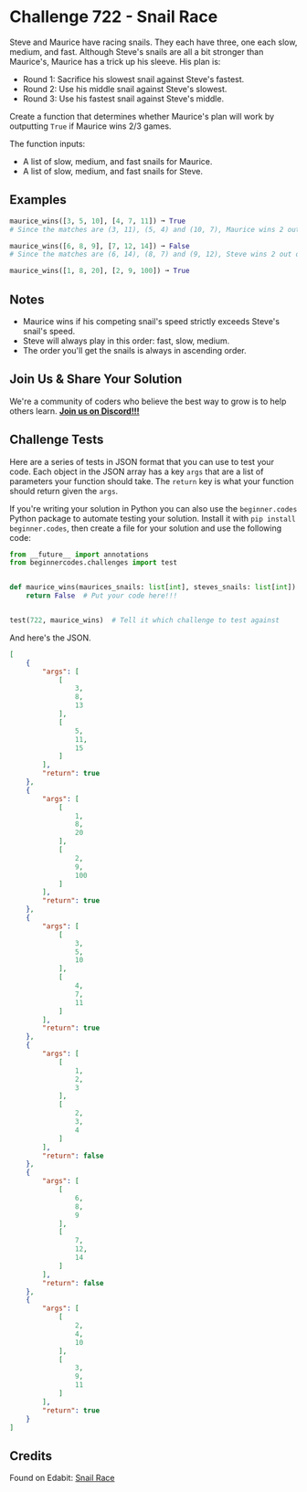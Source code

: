 # Challenge 722 - Snail Race

Steve and Maurice have racing snails. They each have three, one each slow, medium, and fast. Although Steve's snails are all a bit stronger than Maurice's, Maurice has a trick up his sleeve. His plan is:

- Round 1: Sacrifice his slowest snail against Steve's fastest.
- Round 2: Use his middle snail against Steve's slowest.
- Round 3: Use his fastest snail against Steve's middle.

Create a function that determines whether Maurice's plan will work by outputting `True` if Maurice wins 2/3 games.

The function inputs:

- A list of slow, medium, and fast snails for Maurice.
- A list of slow, medium, and fast snails for Steve.

## Examples
```python
maurice_wins([3, 5, 10], [4, 7, 11]) ➞ True
# Since the matches are (3, 11), (5, 4) and (10, 7), Maurice wins 2 out of 3.

maurice_wins([6, 8, 9], [7, 12, 14]) ➞ False
# Since the matches are (6, 14), (8, 7) and (9, 12), Steve wins 2 out of 3.

maurice_wins([1, 8, 20], [2, 9, 100]) ➞ True
```
## Notes

- Maurice wins if his competing snail's speed strictly exceeds Steve's snail's speed.
- Steve will always play in this order: fast, slow, medium.
- The order you'll get the snails is always in ascending order.

## Join Us & Share Your Solution

We're a community of coders who believe the best way to grow is to help others learn. **[Join us on Discord!!!](https://discord.gg/sfHykntuGy)**

## Challenge Tests

Here are a series of tests in JSON format that you can use to test your code. Each object in the JSON array has a key `args` that are a list of parameters your function should take. The `return` key is what your function should return given the `args`. 

If you're writing your solution in Python you can also use the `beginner.codes` Python package to automate testing your solution. Install it with `pip install beginner.codes`, then create a file for your solution and use the following code:
```python
from __future__ import annotations
from beginnercodes.challenges import test


def maurice_wins(maurices_snails: list[int], steves_snails: list[int]) -> bool:
    return False  # Put your code here!!!


test(722, maurice_wins)  # Tell it which challenge to test against
```
And here's the JSON.
```json
[
    {
        "args": [
            [
                3,
                8,
                13
            ],
            [
                5,
                11,
                15
            ]
        ],
        "return": true
    },
    {
        "args": [
            [
                1,
                8,
                20
            ],
            [
                2,
                9,
                100
            ]
        ],
        "return": true
    },
    {
        "args": [
            [
                3,
                5,
                10
            ],
            [
                4,
                7,
                11
            ]
        ],
        "return": true
    },
    {
        "args": [
            [
                1,
                2,
                3
            ],
            [
                2,
                3,
                4
            ]
        ],
        "return": false
    },
    {
        "args": [
            [
                6,
                8,
                9
            ],
            [
                7,
                12,
                14
            ]
        ],
        "return": false
    },
    {
        "args": [
            [
                2,
                4,
                10
            ],
            [
                3,
                9,
                11
            ]
        ],
        "return": true
    }
]
```
## Credits

Found on Edabit: [Snail Race](https://edabit.com/challenge/DGpxmRkADuZaWHJxZ)

